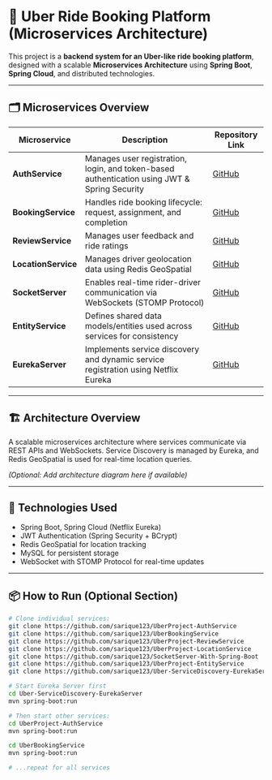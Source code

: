 # 🚗 Uber Ride Booking Platform (Microservices Architecture)

This project is a **backend system for an Uber-like ride booking platform**, designed with a scalable **Microservices Architecture** using **Spring Boot**, **Spring Cloud**, and distributed technologies.

---

## 🗂️ Microservices Overview

| Microservice      | Description                                                                                  | Repository Link                                                                 |
|-------------------|----------------------------------------------------------------------------------------------|---------------------------------------------------------------------------------|
| **AuthService**    | Manages user registration, login, and token-based authentication using JWT & Spring Security | [GitHub](https://github.com/sarique123/UberProject-AuthService)                 |
| **BookingService** | Handles ride booking lifecycle: request, assignment, and completion                          | [GitHub](https://github.com/sarique123/UberBookingService)                      |
| **ReviewService**  | Manages user feedback and ride ratings                                                       | [GitHub](https://github.com/sarique123/UberProject-ReviewService)               |
| **LocationService**| Manages driver geolocation data using Redis GeoSpatial                                        | [GitHub](https://github.com/sarique123/UberProject-LocationService)             |
| **SocketServer**   | Enables real-time rider-driver communication via WebSockets (STOMP Protocol)                  | [GitHub](https://github.com/sarique123/SocketServer-With-Spring-Boot)           |
| **EntityService**  | Defines shared data models/entities used across services for consistency                     | [GitHub](https://github.com/sarique123/UberProject-EntityService)               |
| **EurekaServer**   | Implements service discovery and dynamic service registration using Netflix Eureka            | [GitHub](https://github.com/sarique123/Uber-ServiceDiscovery-EurekaServer)      |

---

## 🏗️ Architecture Overview
A scalable microservices architecture where services communicate via REST APIs and WebSockets.
Service Discovery is managed by Eureka, and Redis GeoSpatial is used for real-time location queries.

*(Optional: Add architecture diagram here if available)*

---

## 🚀 Technologies Used
- Spring Boot, Spring Cloud (Netflix Eureka)
- JWT Authentication (Spring Security + BCrypt)
- Redis GeoSpatial for location tracking
- MySQL for persistent storage
- WebSocket with STOMP Protocol for real-time updates

---

## 📦 How to Run (Optional Section)
```bash
# Clone individual services:
git clone https://github.com/sarique123/UberProject-AuthService
git clone https://github.com/sarique123/UberBookingService
git clone https://github.com/sarique123/UberProject-ReviewService
git clone https://github.com/sarique123/UberProject-LocationService
git clone https://github.com/sarique123/SocketServer-With-Spring-Boot
git clone https://github.com/sarique123/UberProject-EntityService
git clone https://github.com/sarique123/Uber-ServiceDiscovery-EurekaServer

# Start Eureka Server first
cd Uber-ServiceDiscovery-EurekaServer
mvn spring-boot:run

# Then start other services:
cd UberProject-AuthService
mvn spring-boot:run

cd UberBookingService
mvn spring-boot:run

# ...repeat for all services
